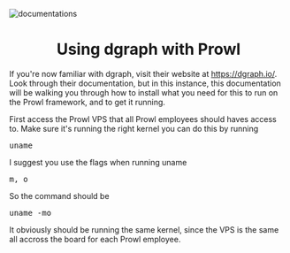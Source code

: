 ![documentations](http://getprowl.com/assets/images/documentation1.png)
<h1 align="center">Using dgraph with Prowl</h1>

If you're now familiar with dgraph, visit their website at https://dgraph.io/. Look through their documentation, but in this instance, this documentation will be walking you through how to install what you need for this to run on the Prowl framework, and to get it running. 

First access the Prowl VPS that all Prowl employees should haves access to. Make sure it's running the right kernel you can do this by running 

<pre>uname</pre>

I suggest you use the flags when running uname 

<pre>m, o</pre>

So the command should be

<pre>uname -mo</pre>

It obviously should be running the same kernel, since the VPS is the same all accross the board for each Prowl employee. 
